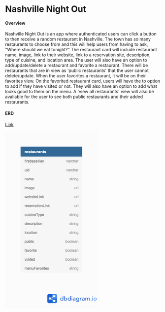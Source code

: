# Nashville Night Out

#### Overview
Nashville Night Out is an app where authenticated users can click a button to then receive a random restaurant in Nashville. The town has so many restaurants to choose from and this will help users from having to ask, "Where should we eat tonight?" The restaurant card will include restaurant name, image, link to their website, link to a reservation site, description, type of cuisine, and location area. The user will also have an option to add/update/delete a restaurant and favorite a restaurant. There will be restaurants that are in view as 'public restaurants' that the user cannot delete/update. When the user favorites a restaurant, it will be on their favorites view. On the favorited restaurant card, users will have the to option to add if they have visited or not. They will also have an option to add what looks good to them on the menu. A 'view all restaurants' view will also be avaliable for the user to see both public restaurants and their added restaurants.

#### ERD
[Link](https://dbdiagram.io/d/60b16368b29a09603d170c69)

![](./src/assets/screenshots/ERD.png)
